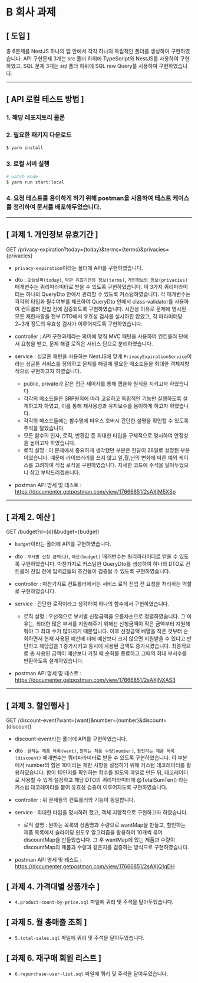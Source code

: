 # B 회사 과제

## [ 도입 ]

총 6문제를 NestJS 하나의 앱 안에서 각각 하나의 독립적인 폴더를 생성하여 구현하였습니다.
API 구현문제 3개는 src 폴더 하위에 TypeScript와 NestJS를 사용하여 구현하였고,
SQL 문제 3개는 sql 폴더 하위에 SQL raw Query를 사용하여 구현하였습니다.

---

## [ API 로컬 테스트 방법 ]

### 1. 해당 레포지토리 클론

### 2. 필요한 패키지 다운로드

```bash
$ yarn install
```

### 3. 로컬 서버 실행

```bash
# watch mode
$ yarn run start:local
```

### 4. 요청 테스트를 용이하게 하기 위해 postman을 사용하여 테스트 케이스를 정리하여 문서를 배포해두었습니다.

---

## [ 과제 1. 개인정보 유효기간 ]

GET /privacy-expiration?today={today}&terms={terms}&privacies={privacies}

- `privacy-expiration`이라는 폴더에 API를 구현하였습니다.

- dto : `오늘날짜(today)`, `약관 유효기간의 정보(terms)`, `개인정보의 정보(privacies)` 매개변수는 쿼리파라미터로 받을 수 있도록 구현하였습니다. 이 3가지 쿼리파라미터는 하나의 QueryDto 안에서 관리할 수 있도록 커스텀하였습니다. 각 매개변수는 각각의 타입과 필수여부를 체크하여 QueryDto 안에서 class-validator를 사용하여 컨트롤러 진입 전에 검증되도록 구현하였습니다. 시간상 이유로 문제에 명시된 모든 제한사항을 전부 DTO에서 유효성 검사를 실시하진 않았고, 각 파라미터당 2~3개 정도의 유효성 검사가 이루어지도록 구현하였습니다.
- controller : API 구현과제라는 의미에 맞춰 MVC 패턴을 사용하여 컨트롤러 단에서 요청을 받고, 문제 해결 로직은 서비스 단으로 분리하였습니다.

- service : 싱글톤 패턴을 사용하는 NestJS에 맞게 `PrivacyExpirationService`이라는 싱글톤 서비스를 정의하고 문제를 해결에 필요한 메소드들을 최대한 객체지향적으로 구현하고자 하였습니다.

  - public, private과 같은 접근 제어자를 통해 캡슐화 원칙을 지키고자 하였습니다
  - 각각의 메소드들은 SRP원칙에 따라 고유하고 독립적인 기능만 실행하도록 설계하고자 하였고, 이를 통해 재사용성과 유지보수를 용이하게 하고자 하였습니다.
  - 각각의 메소드들에는 함수명에 마우스 호버시 간단한 설명을 확인할 수 있도록 주석을 달았습니다.
  - 모든 함수의 인자, 로직, 반환값 등 최대한 타입을 구체적으로 명시하여 안정성을 높이고자 하였습니다.
  - 로직 설명 : 이 문제에서 중요하게 생각했던 부분은 한달이 28일로 설정된 부분이었습니다. 때문에 라이브러리를 쓰지 않고 일,월,년의 변화에 따른 예외 케이스를 고려하여 직접 로직을 구현하였습니다. 자세한 코드에 주석을 달아두었으니 참고 부탁드리겠습니다.

- postman API 명세 및 테스트 : https://documenter.getpostman.com/view/17666851/2sAXjM5XSp

---

## [ 과제 2. 예산 ]

GET /budget?d={d}&budget={budget}

- `budget`이라는 폴더에 API를 구현하였습니다.

- dto : `부서별 신청 금액(d)`, `예산(budget)` 매개변수는 쿼리파라미터로 받을 수 있도록 구현하였습니다. 마찬가지로 커스텀한 QueryDto를 생성하여 하나의 DTO로 컨트롤러 진입 전에 입력값들의 조건들이 검증될 수 있도록 구현하였습니다.

- controller : 마찬가지로 컨트롤러에서는 서비스 로직 진입 전 요청을 처리하는 역할로 구현하였습니다.

- service : 간단한 로직이라고 생각하여 하나의 함수에서 구현하였습니다.

  - 로직 설명 : 우선적으로 부서별 신청금액을 오름차순으로 정렬하였습니다. 그 이유는, 최대한 많은 부서를 지원해주기 위해선 신청금액이 작은 금액부터 지원해줘야 그 최대 수가 많아지기 때문입니다. 이후 신청금액 배열을 작은 것부터 순회하면서 현재 사용된 예산에 더해 예산보다 크지 않으면 지원받을 수 있다고 판단하고 해당값을 1 증가시키고 동시에 사용된 금액도 증가시켰습니다. 최종적으로 총 사용된 금액이 예산보다 커질 때 순회를 종료하고 그때의 최대 부서수를 반환하도록 설계하였습니다.

- postman API 명세 및 테스트 : https://documenter.getpostman.com/view/17666851/2sAXjNXAS3

---

## [ 과제 3. 할인행사 ]

GET /discount-event?want={want}&number={number}&discount={discount}

- discount-event라는 폴더에 API를 구현하였습니다.

- dto : `원하는 제품 목록(want)`, `원하는 제품 수량(number)`, `할인하는 제품 목록(discount)` 매개변수는 쿼리파라미터로 받을 수 있도록 구현하였습니다. 이 부분에서 number의 합은 10이라는 제한 사항을 설정하기 위해 커스텀 데코레이터를 활용하였습니다. 합이 10인지를 확인하는 함수를 별도의 파일로 만든 뒤, 데코레이터로 사용할 수 있게 설정하고 해당 DTO의 쿼리파라미터에 @TotalSumTen() 라는 커스텀 데코레이터를 붙여 유효성 검증이 이루어지도록 구현하였습니다.

- controller : 위 문제들의 컨트롤러와 기능이 동일합니다.

- service : 최대한 타입을 명시하려 했고, 객체 지향적으로 구현하고자 하였습니다.

  - 로직 설명 : 원하는 목록의 상품명과 수량으로 wantMap을 만들고, 할인하는 제품 목록에서 슬라이딩 윈도우 알고리즘을 활용하여 10개씩 묶어 discountMap을 만들었습니다. 그 후 wantMap에 있는 제품과 수량이 discountMap의 제품과 수량과 같은지를 검증하는 방식으로 구현하였습니다.

- postman API 명세 및 테스트 : https://documenter.getpostman.com/view/17666851/2sAXjQ1qDH

## [ 과제 4. 가격대별 상품개수 ]

- `4.product-count-by-price.sql` 파일에 쿼리 및 주석을 달아두었습니다.

## [ 과제 5. 월 총매출 조회 ]

- `5.total-sales.sql` 파일에 쿼리 및 주석을 달아두었습니다.

## [ 과제 6. 재구매 회원 리스트 ]

- `6.repurchase-user-list.sql` 파일에 쿼리 및 주석을 달아두었습니다.
